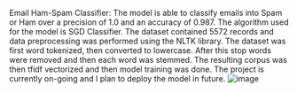 Email Ham-Spam Classifier:
The model is able to classify emails into Spam or Ham over a precision of 1.0 and an accuracy of 0.987. The algorithm used for the model is SGD Classifier.
The dataset contained 5572 records and data preprocessing was performed using the NLTK library. The dataset was first word tokenized, then converted to lowercase. 
After this stop words were removed and then each word was stemmed. The resulting corpus was then tfidf vectorized and then model training was done.
The project is currently on-going and I plan to deploy the model in future.
![image](https://github.com/user-attachments/assets/0b18c08a-4897-4fc4-bb58-4a4576c984f1)
